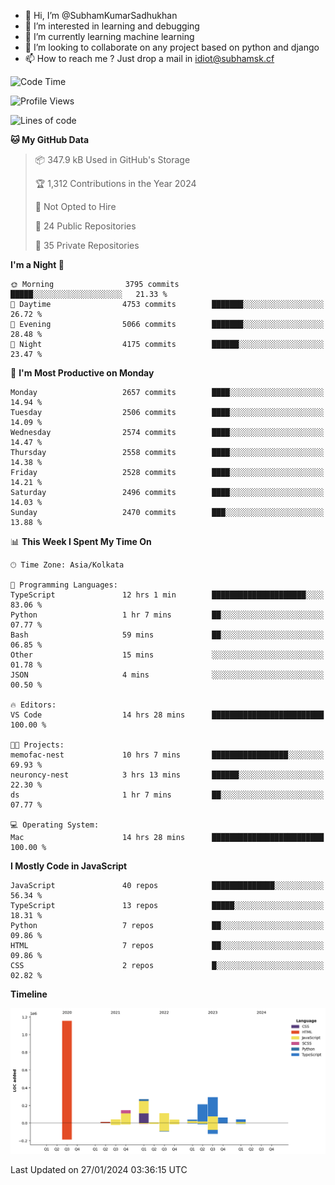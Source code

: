 - 👋 Hi, I’m @SubhamKumarSadhukhan
- 👀 I’m interested in learning and debugging
- 🌱 I’m currently learning machine learning
- 💞️ I’m looking to collaborate on any project based on python and django
- 📫 How to reach me ?
      Just drop a mail in idiot@subhamsk.cf

<!---
SubhamKumarSadhukhan/SubhamKumarSadhukhan is a ✨ special ✨ repository because its `README.md` (this file) appears on your GitHub profile.
You can click the Preview link to take a look at your changes.
--->


<!--START_SECTION:waka-->
![Code Time](http://img.shields.io/badge/Code%20Time-1%2C916%20hrs%201%20min-blue)

![Profile Views](http://img.shields.io/badge/Profile%20Views-0-blue)

![Lines of code](https://img.shields.io/badge/From%20Hello%20World%20I%27ve%20Written-2.4%20million%20lines%20of%20code-blue)

**🐱 My GitHub Data** 

> 📦 347.9 kB Used in GitHub's Storage 
 > 
> 🏆 1,312 Contributions in the Year 2024
 > 
> 🚫 Not Opted to Hire
 > 
> 📜 24 Public Repositories 
 > 
> 🔑 35 Private Repositories 
 > 
**I'm a Night 🦉** 

```text
🌞 Morning                3795 commits        █████░░░░░░░░░░░░░░░░░░░░   21.33 % 
🌆 Daytime                4753 commits        ███████░░░░░░░░░░░░░░░░░░   26.72 % 
🌃 Evening                5066 commits        ███████░░░░░░░░░░░░░░░░░░   28.48 % 
🌙 Night                  4175 commits        ██████░░░░░░░░░░░░░░░░░░░   23.47 % 
```
📅 **I'm Most Productive on Monday** 

```text
Monday                   2657 commits        ████░░░░░░░░░░░░░░░░░░░░░   14.94 % 
Tuesday                  2506 commits        ████░░░░░░░░░░░░░░░░░░░░░   14.09 % 
Wednesday                2574 commits        ████░░░░░░░░░░░░░░░░░░░░░   14.47 % 
Thursday                 2558 commits        ████░░░░░░░░░░░░░░░░░░░░░   14.38 % 
Friday                   2528 commits        ████░░░░░░░░░░░░░░░░░░░░░   14.21 % 
Saturday                 2496 commits        ████░░░░░░░░░░░░░░░░░░░░░   14.03 % 
Sunday                   2470 commits        ███░░░░░░░░░░░░░░░░░░░░░░   13.88 % 
```


📊 **This Week I Spent My Time On** 

```text
🕑︎ Time Zone: Asia/Kolkata

💬 Programming Languages: 
TypeScript               12 hrs 1 min        █████████████████████░░░░   83.06 % 
Python                   1 hr 7 mins         ██░░░░░░░░░░░░░░░░░░░░░░░   07.77 % 
Bash                     59 mins             ██░░░░░░░░░░░░░░░░░░░░░░░   06.85 % 
Other                    15 mins             ░░░░░░░░░░░░░░░░░░░░░░░░░   01.78 % 
JSON                     4 mins              ░░░░░░░░░░░░░░░░░░░░░░░░░   00.50 % 

🔥 Editors: 
VS Code                  14 hrs 28 mins      █████████████████████████   100.00 % 

🐱‍💻 Projects: 
memofac-nest             10 hrs 7 mins       █████████████████░░░░░░░░   69.93 % 
neuroncy-nest            3 hrs 13 mins       ██████░░░░░░░░░░░░░░░░░░░   22.30 % 
ds                       1 hr 7 mins         ██░░░░░░░░░░░░░░░░░░░░░░░   07.77 % 

💻 Operating System: 
Mac                      14 hrs 28 mins      █████████████████████████   100.00 % 
```

**I Mostly Code in JavaScript** 

```text
JavaScript               40 repos            ██████████████░░░░░░░░░░░   56.34 % 
TypeScript               13 repos            █████░░░░░░░░░░░░░░░░░░░░   18.31 % 
Python                   7 repos             ██░░░░░░░░░░░░░░░░░░░░░░░   09.86 % 
HTML                     7 repos             ██░░░░░░░░░░░░░░░░░░░░░░░   09.86 % 
CSS                      2 repos             █░░░░░░░░░░░░░░░░░░░░░░░░   02.82 % 
```



**Timeline**

![Lines of Code chart](https://raw.githubusercontent.com/SubhamKumarSadhukhan/SubhamKumarSadhukhan/main/assets/bar_graph.png)


 Last Updated on 27/01/2024 03:36:15 UTC
<!--END_SECTION:waka-->
